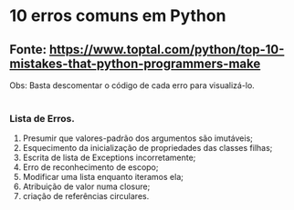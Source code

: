 # 10 erros comuns em Python

## Fonte: https://www.toptal.com/python/top-10-mistakes-that-python-programmers-make

Obs: Basta descomentar o código de cada erro para visualizá-lo.
<br><br>

### Lista de Erros.

1. Presumir que valores-padrão dos argumentos são imutáveis;
2. Esquecimento da inicialização de propriedades das classes filhas;
3. Escrita de lista de Exceptions incorretamente;
4. Erro de reconhecimento de escopo;
5. Modificar uma lista enquanto iteramos ela;
6. Atribuição de valor numa closure;
7. criação de referências circulares.
